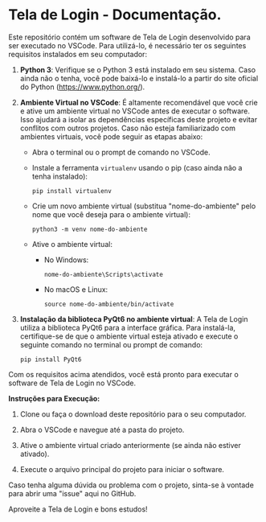 # Tela de Login - Documentação.

Este repositório contém um software de Tela de Login desenvolvido para ser executado no VSCode. Para utilizá-lo, é necessário ter os seguintes requisitos instalados em seu computador:

1. **Python 3**: Verifique se o Python 3 está instalado em seu sistema. Caso ainda não o tenha, você pode baixá-lo e instalá-lo a partir do site oficial do Python (https://www.python.org/).

2. **Ambiente Virtual no VSCode**: É altamente recomendável que você crie e ative um ambiente virtual no VSCode antes de executar o software. Isso ajudará a isolar as dependências específicas deste projeto e evitar conflitos com outros projetos. Caso não esteja familiarizado com ambientes virtuais, você pode seguir as etapas abaixo:

   - Abra o terminal ou o prompt de comando no VSCode.
   - Instale a ferramenta `virtualenv` usando o pip (caso ainda não a tenha instalado):

     ```
     pip install virtualenv
     ```

   - Crie um novo ambiente virtual (substitua "nome-do-ambiente" pelo nome que você deseja para o ambiente virtual):

     ```
     python3 -m venv nome-do-ambiente
     ```

   - Ative o ambiente virtual:

     - No Windows:

       ```
       nome-do-ambiente\Scripts\activate
       ```

     - No macOS e Linux:

       ```
       source nome-do-ambiente/bin/activate
       ```

3. **Instalação da biblioteca PyQt6 no ambiente virtual**: A Tela de Login utiliza a biblioteca PyQt6 para a interface gráfica. Para instalá-la, certifique-se de que o ambiente virtual esteja ativado e execute o seguinte comando no terminal ou prompt de comando:

   ```
   pip install PyQt6
   ```

Com os requisitos acima atendidos, você está pronto para executar o software de Tela de Login no VSCode.

**Instruções para Execução:**

1. Clone ou faça o download deste repositório para o seu computador.

2. Abra o VSCode e navegue até a pasta do projeto.

3. Ative o ambiente virtual criado anteriormente (se ainda não estiver ativado).

4. Execute o arquivo principal do projeto para iniciar o software.

Caso tenha alguma dúvida ou problema com o projeto, sinta-se à vontade para abrir uma "issue" aqui no GitHub.

Aproveite a Tela de Login e bons estudos!
